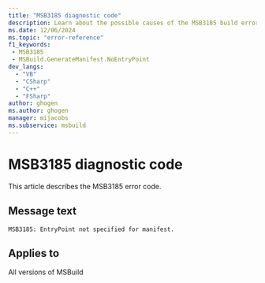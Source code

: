```yaml
---
title: "MSB3185 diagnostic code"
description: Learn about the possible causes of the MSB3185 build error, and get troubleshooting tips.
ms.date: 12/06/2024
ms.topic: "error-reference"
f1_keywords:
 - MSB3185
 - MSBuild.GenerateManifest.NoEntryPoint
dev_langs:
  - "VB"
  - "CSharp"
  - "C++"
  - "FSharp"
author: ghogen
ms.author: ghogen
manager: mijacobs
ms.subservice: msbuild
---
```


# MSB3185 diagnostic code

<!-- :::ErrorDefinitionDescription::: -->
<!-- :::editable-content name="introDescription"::: -->
This article describes the MSB3185 error code.
<!-- :::editable-content-end::: -->

## Message text

`MSB3185: EntryPoint not specified for manifest.`

<!-- :::editable-content name="postOutputDescription"::: -->
<!--
{StrBegin="MSB3185: "}
-->
<!-- :::editable-content-end::: -->
<!-- :::ErrorDefinitionDescription-end::: -->

## Applies to

All versions of MSBuild
